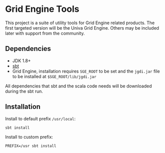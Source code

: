 # Grid Engine Tools

This project is a suite of utility tools for Grid Engine related products. The
first targeted version will be the Univa Grid Engine. Others may be included
later with support from the community.

## Dependencies

-   JDK 1.8+
-   [sbt](http://scala-sbt.org)
-   Grid Engine, installation requires `SGE_ROOT` to be set and the `jgdi.jar`
    file to be installed at `$SGE_ROOT/lib/jgdi.jar`

All dependencies that sbt and the scala code needs will be downloaded during
the sbt run.

## Installation

Install to default prefix `/usr/local`:

```bash
sbt install
```

Install to custom prefix:

```
PREFIX=/usr sbt install
```
